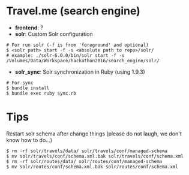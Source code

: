 # Travel.me (search engine)

- **frontend**: ?
- **solr**: Custom Solr configuration

~~~
# For run solr (-f is from 'foreground' and optional)
$ <solr path> start -f -s <absolute path to repo>/solr/
# example: ./solr-6.0.0/bin/solr start -f -s /Volumes/Data/Workspace/hackathon2016/search_engine/solr/
~~~

- **solr_sync**: Solr synchronization in Ruby (using 1.9.3)

~~~
# For sync
$ bundle install
$ bundle exec ruby sync.rb
~~~

# Tips
Restart solr schema after change things (please do not laugh, we don't know how to do...)

~~~
$ rm -rf solr/travels/data/ solr/travels/conf/managed-schema
$ mv solr/travels/conf/schema.xml.bak solr/travels/conf/schema.xml
$ rm -rf solr/routes/data/ solr/routes/conf/managed-schema
$ mv solr/routes/conf/schema.xml.bak solr/routes/conf/schema.xml
~~~

